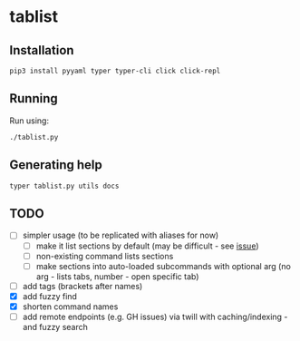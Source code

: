 # tablist

## Installation

```
pip3 install pyyaml typer typer-cli click click-repl
```

## Running

Run using:

```
./tablist.py
```

## Generating help

```
typer tablist.py utils docs
```

## TODO

* [ ] simpler usage (to be replicated with aliases for now)
  * [ ] make it list sections by default (may be difficult - see [issue](https://github.com/tiangolo/typer/issues/18))
  * [ ] non-existing command lists sections
  * [ ] make sections into auto-loaded subcommands with optional arg (no arg - lists tabs, number - open specific tab)
* [ ] add tags (brackets after names)
* [X] add fuzzy find
* [X] shorten command names
* [ ] add remote endpoints (e.g. GH issues) via twill with caching/indexing - and fuzzy search
